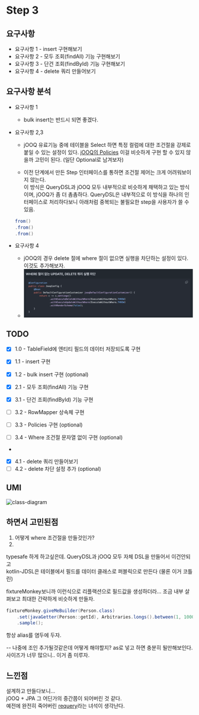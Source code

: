 # Step 3

## 요구사항

- 요구사항 1 - insert 구현해보기
- 요구사항 2 - 모두 조회(findAll) 기능 구현해보기
- 요구사항 3 - 단건 조회(findById) 기능 구현해보기
- 요구사항 4 - delete 쿼리 만들어보기

## 요구사항 분석

- 요구사항 1
    - bulk insert는 반드시 되면 좋겠다.

- 요구사항 2,3
    - jOOQ 유료기능 중에 테이블을 Select 하면 특정 컬럼에 대한 조건절을 강제로 붙일 수 있는 설정이 있다. [jOOQ의 Policies](https://www.jooq.org/doc/latest/manual/sql-building/queryparts/policies/)
      이걸 비슷하게 구현 할 수 있지 않을까 고민이 된다. (일단 Optional로 남겨보자)

    - 이전 단계에서 만든 Step 인터페이스를 통하면 조건절 제어는 크게 어려워보이지 않는다. <br>
      이 방식은 QueryDSL과 jOOQ 모두 내부적으로 비슷하게 채택하고 있는 방식이며, jOOQ가 좀 더 촘촘하다.
      QueryDSL은 내부적으로 이 방식을 하나의 인터페이스로 처리하다보니 아래처럼 중복되는 불필요한 step을 사용자가 쓸 수 있음.

  ``` java
  from()
  .from()
  .from()
  ```

- 요구사항 4
    - jOOQ의 경우 delete 절에 where 절이 없으면 실행을 차단하는 설정이 있다. 이것도 추가해보자.
    - ![jOOQ-delete](./step3/deleteWithoutWhere.png)

## TODO

- [x] 1.0 - TableField에 엔티티 필드의 데이터 저장되도록 구현
- [x] 1.1 - insert 구현 
- [x] 1.2 - bulk insert 구현 (optional)

- [X] 2.1 - 모두 조회(findAll) 기능 구현

- [X] 3.1 - 단건 조회(findById) 기능 구현
- [ ] 3.2 - RowMapper 상속체 구현
- [ ] 3.3 - Policies 구현 (optional)
- [ ] 3.4 - Where 조건절 문자열 없이 구현 (optional)
- 
- [x] 4.1 - delete 쿼리 만들어보기
- [ ] 4.2 - delete 차단 설정 추가 (optional)

## UMl
![class-diagram](./uml/step-3-class-diagram.puml)

## 하면서 고민된점

1. 어떻게 where 조건절을 만들것인가?
2. 
typesafe 하게 하고싶은데.
QueryDSL과 jOOQ 모두 자체 DSL을 만들어서 이건안되고   
kotlin-JDSL은 테이블에서 필드를 데이터 클래스로 퍼블릭으로 만든다 (물론 이거 코틀린)  

fixtureMonkey보니까 이런식으로 리플랙션으로 필드값을 생성하더라...
조금 내부 살펴보고 최대한 간략하게 비슷하게 만들자.

```Java
fixtureMonkey.giveMeBuilder(Person.class)
    .set(javaGetter(Person::getId), Arbitraries.longs().between(1, 1000))
    .sample();
```

항상 alias를 염두에 두자.

-- 나중에 조인 추가될것같은데 어떻게 해야할지? as로 넣고 하면 충분히 될만해보인다.
사이즈가 너무 많으니.. 이거 좀 미루자.

## 느낀점
설계하고 만들다보니...   
jOOQ + JPA 그 어딘가의 중간쯤이 되어버린 것 같다.  
예전에 완전히 죽어버린 [requery](https://github.com/requery/requery)라는 녀석이 생각난다.  



